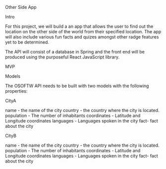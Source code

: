 Other Side App

Intro

For this project, we will build a an app that allows the user to find out the location on the other side of the world from their specified location. The app will also include various fun facts and quizes amongst other radge features yet to be determined.

The API will consist of a database in Spring and the front end will be produced using the purposeful React JavaScript library.

MVP

Models

The OSOFTW API needs to be built with two models with the following properties:

CityA

name - the name of the city 
country - the country where the city is located. 
population - The number of inhabitants
coordinates - Latitude and Longitude coordinates
languages - Languages spoken in the city
fact- fact about the city

CityB

name - the name of the city 
country - the country where the city is located. 
population - The number of inhabitants
coordinates - Latitude and Longitude coordinates
languages - Languages spoken in the city
fact- fact about the city


